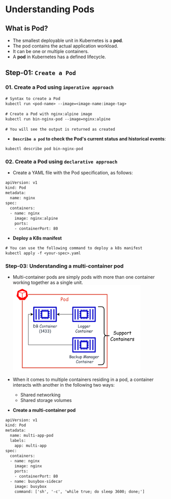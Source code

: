# Understanding Pods

## What is Pod?

- The smallest deployable unit in Kubernetes is a **pod**.
- The pod contains the actual application workload.
- It can be one or multiple containers.
- A **pod** in Kubernetes has a defined lifecycle.

## Step-01: `Create a Pod`

### 01. Create a Pod using `imperative approach`

```
# Syntax to create a Pod
kubectl run <pod-name> --image=<image-name:image-tag>

# Create a Pod with nginx:alpine image
kubectl run bin-nginx-pod --image=nginx:alpine

# You will see the output is returned as created
```

- **`Describe a pod` to check the Pod's current status and historical events**:

```
kubectl describe pod bin-nginx-pod
```

### 02. Create a Pod using `declarative approach`

- Create a YAML file with the Pod specification, as follows:

```
apiVersion: v1
kind: Pod
metadata:
  name: nginx
spec:
  containers:
  - name: nginx
    image: nginx:alpine
    ports:
    - containerPort: 80
```

- **Deploy a K8s manifest**

```
# You can use the following command to deploy a k8s manifest
kubectl apply -f <your-spec>.yaml
```

### Step-03: Understanding a multi-container pod

- Multi-container pods are simply pods with more than one container working together as a single unit.
  <img src="images/multicontpod.png" width=400 height=270>
- When it comes to multiple containers residing in a pod, a container interacts with another in the following two ways:

  - Shared networking
  - Shared storage volumes

- **Create a multi-container pod**

```
apiVersion: v1
kind: Pod
metadata:
  name: multi-app-pod
  labels:
    app: multi-app
spec:
  containers:
  - name: nginx
    image: nginx
    ports:
    - containerPort: 80
  - name: busybox-sidecar
    image: busybox
    command: ['sh', '-c', 'while true; do sleep 3600; done;']
```
